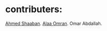 # contributers:
  [Ahmed Shaaban](https://github.com/AhmedShaaban11).
  [Alaa Omran](https://github.com/lolooppo).
  Omar Abdallah.
